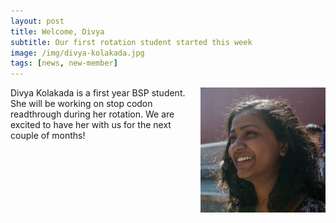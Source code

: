 ```yaml
---
layout: post
title: Welcome, Divya
subtitle: Our first rotation student started this week
image: /img/divya-kolakada.jpg
tags: [news, new-member]
---
```

<img align="right" src="/img/divya-kolakada2.jpg" style="width:200px !important;height:200px !important;" />
Divya Kolakada is a first year BSP student. She will be working on stop codon readthrough during her rotation. We are excited to have her with us for the next couple of months!
<br>
<br>

